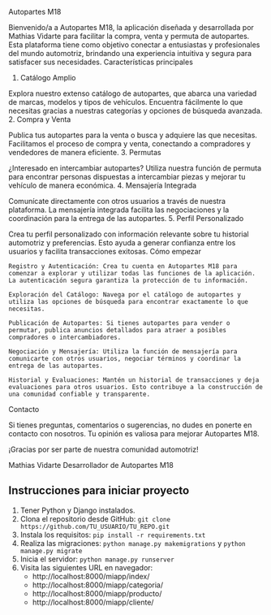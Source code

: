 Autopartes M18

Bienvenido/a a Autopartes M18, la aplicación diseñada y desarrollada por Mathias Vidarte para facilitar la compra, venta y permuta de autopartes. Esta plataforma tiene como objetivo conectar a entusiastas y profesionales del mundo automotriz, brindando una experiencia intuitiva y segura para satisfacer sus necesidades.
Características principales
1. Catálogo Amplio

Explora nuestro extenso catálogo de autopartes, que abarca una variedad de marcas, modelos y tipos de vehículos. Encuentra fácilmente lo que necesitas gracias a nuestras categorías y opciones de búsqueda avanzada.
2. Compra y Venta

Publica tus autopartes para la venta o busca y adquiere las que necesitas. Facilitamos el proceso de compra y venta, conectando a compradores y vendedores de manera eficiente.
3. Permutas

¿Interesado en intercambiar autopartes? Utiliza nuestra función de permuta para encontrar personas dispuestas a intercambiar piezas y mejorar tu vehículo de manera económica.
4. Mensajería Integrada

Comunícate directamente con otros usuarios a través de nuestra plataforma. La mensajería integrada facilita las negociaciones y la coordinación para la entrega de las autopartes.
5. Perfil Personalizado

Crea tu perfil personalizado con información relevante sobre tu historial automotriz y preferencias. Esto ayuda a generar confianza entre los usuarios y facilita transacciones exitosas.
Cómo empezar

    Registro y Autenticación: Crea tu cuenta en Autopartes M18 para comenzar a explorar y utilizar todas las funciones de la aplicación. La autenticación segura garantiza la protección de tu información.

    Exploración del Catálogo: Navega por el catálogo de autopartes y utiliza las opciones de búsqueda para encontrar exactamente lo que necesitas.

    Publicación de Autopartes: Si tienes autopartes para vender o permutar, publica anuncios detallados para atraer a posibles compradores o intercambiadores.

    Negociación y Mensajería: Utiliza la función de mensajería para comunicarte con otros usuarios, negociar términos y coordinar la entrega de las autopartes.

    Historial y Evaluaciones: Mantén un historial de transacciones y deja evaluaciones para otros usuarios. Esto contribuye a la construcción de una comunidad confiable y transparente.

Contacto

Si tienes preguntas, comentarios o sugerencias, no dudes en ponerte en contacto con nosotros. Tu opinión es valiosa para mejorar Autopartes M18.

¡Gracias por ser parte de nuestra comunidad automotriz!

Mathias Vidarte
Desarrollador de Autopartes M18

## Instrucciones para iniciar proyecto
1. Tener Python y Django instalados.
2. Clona el repositorio desde GitHub: `git clone https://github.com/TU_USUARIO/TU_REPO.git`
3. Instala los requisitos: `pip install -r requirements.txt`
4. Realiza las migraciones: `python manage.py makemigrations` y `python manage.py migrate`
5. Inicia el servidor: `python manage.py runserver`
6. Visita las siguientes URL en navegador:
   - http://localhost:8000/miapp/index/
   - http://localhost:8000/miapp/categoria/
   - http://localhost:8000/miapp/producto/
   - http://localhost:8000/miapp/cliente/
